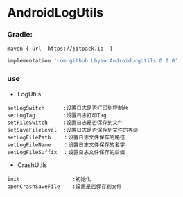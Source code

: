 # AndroidLogUtils

### Gradle:

```maven
maven { url 'https://jitpack.io' }
```

```groovy
implementation 'com.github.Lbyao:AndroidLogUtils:0.2.0'
```

### use

* LogUtils 

```
setLogSwitch      :设置日志是否打印到控制台
setLogTag         :设置日志打印Tag
setFileSwitch     :设置日志是否保存到文件
setSaveFileLevel  :设置日志是否保存到文件的等级
setLogFilePath    ：设置日志文件保存的路径
setLogFileName    ：设置日志文件保存的名字
setLogFileSuffix  ：设置日志文件保存的后缀
```

* CrashUtils

```
init                 :初始化
openCrashSaveFile    :设置是否保存到文件
```